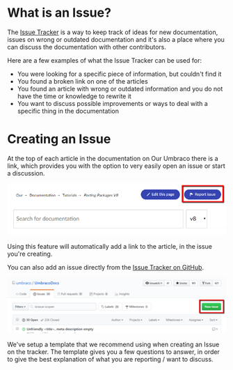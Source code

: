 # What is an Issue?

The [Issue Tracker](https://github.com/umbraco/UmbracoDocs/issues) is a way to keep track of ideas for new documentation, issues on wrong or outdated documentation and it's also a place where you can discuss the documentation with other contributors.

Here are a few examples of what the Issue Tracker can be used for:

- You were looking for a specific piece of information, but couldn't find it
- You found a broken link on one of the articles
- You found an article with wrong or outdated information and you do not have the time or knowledge to rewrite it
- You want to discuss possible improvements or ways to deal with a specific thing in the documentation

# Creating an Issue

At the top of each article in the documentation on Our Umbraco there is a link, which provides you with the option to very easily open an issue or start a discussion.

![Our issue button](images/report-issue.png)

Using this feature will automatically add a link to the article, in the issue you're creating.

You can also add an issue directly from the [Issue Tracker on GitHub](https://github.com/umbraco/UmbracoDocs/issues).

![New issue on GitHub](images/new-issue.png)

We've setup a template that we recommend using when creating an Issue on the tracker. The template gives you a few questions to answer, in order to give the best explanation of what you are reporting / want to discuss.
